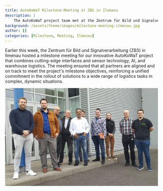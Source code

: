 ```yaml
---
title: AutoKoWaT Milestone-Meeting at ZBS in Ilemanu
description: |
    The AutoKoWaT project team met at the Zentrum für Bild und Signalverarbeitung (ZBS) in Ilmenau for a milestone meeting reinforcing a unified commitment. 
background: /assets/theme/images/milestone-meeting-ilmenau.jpg
author: []
categories: [Milestone, Meeting, Ilmenau]
---
```



Earlier this week, the Zentrum für Bild und Signalverarbeitung (ZBS) in Ilmenau hosted a milestone meeting for our innovative AutoKoWaT project that combines cutting-edge interfaces and sensor technology, AI, and warehouse logistics. The meeting ensured that all partners are aligned and on track to meet the project's milestone objectives, reinforcing a unified commitment in the rollout of solutions to a wide range of logistics tasks in complex, dynamic situations.

![image](/assets/theme/images/milestone-meeting-ilmenau.jpg)
